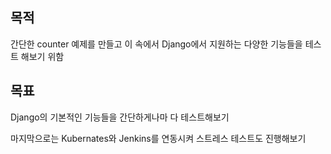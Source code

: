 ## 목적

간단한 counter 예제를 만들고 이 속에서 Django에서 지원하는 다양한 기능들을 테스트 해보기 위함

## 목표

Django의 기본적인 기능들을 간단하게나마 다 테스트해보기

마지막으로는 Kubernates와 Jenkins를 연동시켜 스트레스 테스트도 진행해보기
